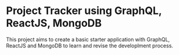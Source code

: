 # Project Tracker using GraphQL, ReactJS, MongoDB

This project aims to create a basic starter application with GraphQL, ReactJS and MongoDB to learn and revise the developlment process.
